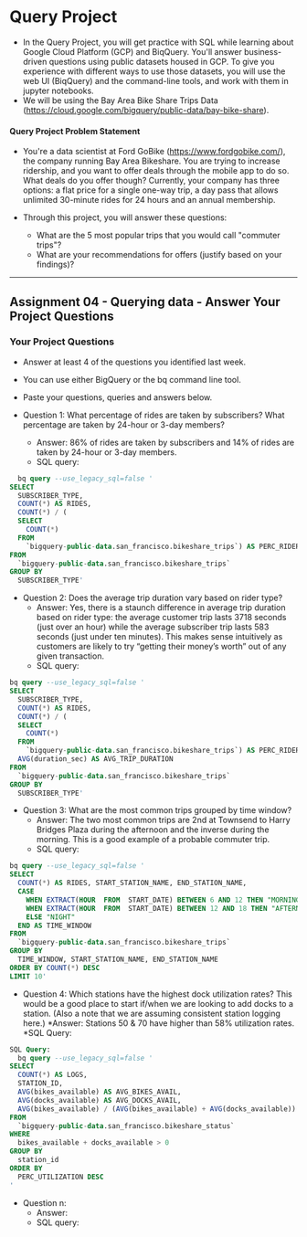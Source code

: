 
# Query Project
- In the Query Project, you will get practice with SQL while learning about Google Cloud Platform (GCP) and BiqQuery. You'll answer business-driven questions using public datasets housed in GCP. To give you experience with different ways to use those datasets, you will use the web UI (BiqQuery) and the command-line tools, and work with them in jupyter notebooks.
- We will be using the Bay Area Bike Share Trips Data (https://cloud.google.com/bigquery/public-data/bay-bike-share). 

#### Query Project Problem Statement
- You're a data scientist at Ford GoBike (https://www.fordgobike.com/), the company running Bay Area Bikeshare. You are trying to increase ridership, and you want to offer deals through the mobile app to do so. What deals do you offer though? Currently, your company has three options: a flat price for a single one-way trip, a day pass that allows unlimited 30-minute rides for 24 hours and an annual membership. 

- Through this project, you will answer these questions: 
  * What are the 5 most popular trips that you would call "commuter trips"?
  * What are your recommendations for offers (justify based on your findings)?

_______________________________________________________________________________________________________________


## Assignment 04 - Querying data - Answer Your Project Questions

### Your Project Questions

- Answer at least 4 of the questions you identified last week.
- You can use either BigQuery or the bq command line tool.
- Paste your questions, queries and answers below.

- Question 1: What percentage of rides are taken by subscribers? What percentage are taken by 24-hour or 3-day members?
  * Answer: 86% of rides are taken by subscribers and 14% of rides are taken by 24-hour or 3-day members.
  * SQL query:
```sql
  bq query --use_legacy_sql=false '
SELECT
  SUBSCRIBER_TYPE,
  COUNT(*) AS RIDES,
  COUNT(*) / (
  SELECT
    COUNT(*)
  FROM
    `bigquery-public-data.san_francisco.bikeshare_trips`) AS PERC_RIDER_TYPE
FROM
  `bigquery-public-data.san_francisco.bikeshare_trips`
GROUP BY
  SUBSCRIBER_TYPE'
```

- Question 2: Does the average trip duration vary based on rider type?
  * Answer: Yes, there is a staunch difference in average trip duration based on rider type: the average customer trip lasts 3718 seconds (just over an hour) while the average subscriber trip lasts 583 seconds (just under ten minutes). This makes sense intuitively as customers are likely to try “getting their money’s worth” out of any given transaction.
  * SQL query:
```sql
bq query --use_legacy_sql=false '
SELECT
  SUBSCRIBER_TYPE,
  COUNT(*) AS RIDES,
  COUNT(*) / (
  SELECT
    COUNT(*)
  FROM
    `bigquery-public-data.san_francisco.bikeshare_trips`) AS PERC_RIDER_TYPE,
  AVG(duration_sec) AS AVG_TRIP_DURATION
FROM
  `bigquery-public-data.san_francisco.bikeshare_trips`
GROUP BY
  SUBSCRIBER_TYPE'
```


- Question 3: What are the most common trips grouped by time window?
  * Answer: The two most common trips are 2nd at Townsend to Harry Bridges Plaza during the afternoon and the inverse during the morning. This is a good example of a probable commuter trip.
  * SQL query:
```sql
bq query --use_legacy_sql=false '
SELECT
  COUNT(*) AS RIDES, START_STATION_NAME, END_STATION_NAME,
  CASE
    WHEN EXTRACT(HOUR  FROM  START_DATE) BETWEEN 6 AND 12 THEN "MORNING"
    WHEN EXTRACT(HOUR  FROM  START_DATE) BETWEEN 12 AND 18 THEN "AFTERNOON"
    ELSE "NIGHT"
  END AS TIME_WINDOW
FROM
  `bigquery-public-data.san_francisco.bikeshare_trips`
GROUP BY
  TIME_WINDOW, START_STATION_NAME, END_STATION_NAME
ORDER BY COUNT(*) DESC
LIMIT 10'
```


- Question 4: Which stations have the highest dock utilization rates? This would be a good place to start if/when we are looking to add docks to a station. (Also a note that we are assuming consistent station logging here.)
  *Answer: Stations 50 & 70 have higher than 58% utilization rates.
  *SQL Query:
```sql
SQL Query:
  bq query --use_legacy_sql=false '
SELECT
  COUNT(*) AS LOGS,
  STATION_ID,
  AVG(bikes_available) AS AVG_BIKES_AVAIL,
  AVG(docks_available) AS AVG_DOCKS_AVAIL,
  AVG(bikes_available) / (AVG(bikes_available) + AVG(docks_available)) AS PERC_UTILIZATION
FROM
  `bigquery-public-data.san_francisco.bikeshare_status`
WHERE
  bikes_available + docks_available > 0
GROUP BY
  station_id
ORDER BY
  PERC_UTILIZATION DESC
'
```






- Question n:
  * Answer:
  * SQL query:

